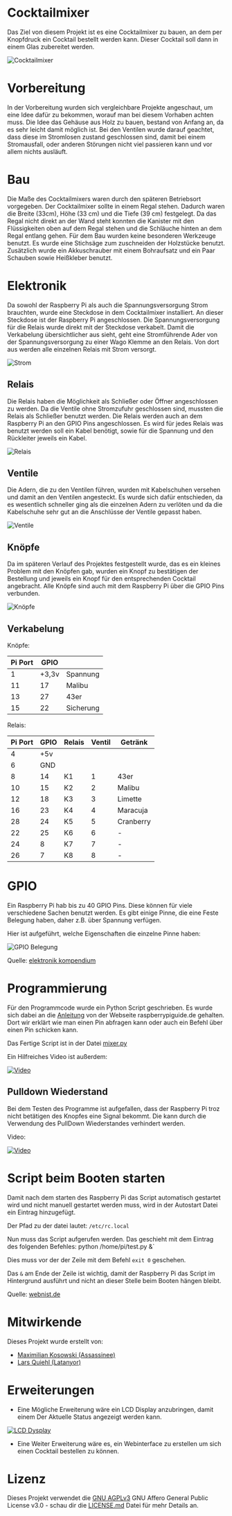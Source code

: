 # Cocktailmixer 

Das Ziel von diesem Projekt ist es eine Cocktailmixer zu bauen,
an dem per Knopfdruck ein Cocktail bestellt werden kann.
Dieser Cocktail soll dann in einem Glas zubereitet werden.

![Cocktailmixer](Bilder/Cocktailmixer.JPG)

# Vorbereitung
In der Vorbereitung wurden sich vergleichbare Projekte angeschaut, um eine Idee dafür zu bekommen,
worauf man bei diesem Vorhaben achten muss. Die Idee das Gehäuse aus Holz zu bauen,
bestand von Anfang an, da es sehr leicht damit möglich ist. Bei den Ventilen wurde darauf geachtet,
dass diese im Stromlosen zustand geschlossen sind, damit bei einem Stromausfall, oder anderen
Störungen nicht viel passieren kann und vor allem nichts ausläuft.

# Bau
Die Maße des Cocktailmixers waren durch den späteren Betriebsort vorgegeben.
Der Cocktailmixer sollte in einem Regal stehen. Dadurch waren die Breite (33cm), Höhe (33 cm) und
die Tiefe (39 cm) festgelegt. Da das Regal nicht direkt an der Wand steht konnten die Kanister
mit den Flüssigkeiten oben auf dem Regal stehen und die Schläuche hinten an dem Regal entlang gehen.
Für dem Bau wurden keine besonderen Werkzeuge benutzt. Es wurde eine Stichsäge zum zuschneiden der
Holzstücke benutzt. Zusätzlich wurde ein Akkuschrauber mit einem Bohraufsatz und ein Paar Schauben
sowie Heißkleber benutzt.

# Elektronik
Da sowohl der Raspberry Pi als auch die Spannungsversorgung Strom brauchten, wurde eine Steckdose
in dem Cocktailmixer installiert. An dieser Steckdose ist der Raspberry Pi angeschlossen.
Die Spannungsversorgung für die Relais wurde direkt mit der Steckdose verkabelt. Damit die
Verkabelung übersichtlicher aus sieht, geht eine Stromführende Ader von der Spannungsversorgung
zu einer Wago Klemme an den Relais. Von dort aus werden alle einzelnen Relais mit Strom versorgt.

![Strom](Bilder/Elektronik.JPG)

## Relais
Die Relais haben die Möglichkeit als Schließer oder Öffner angeschlossen zu werden. Da die
Ventile ohne Stromzufuhr geschlossen sind, mussten die Relais als Schließer benutzt werden.
Die Relais werden auch an dem Raspberry Pi an den GPIO Pins angeschlossen. Es wird für jedes
Relais was benutzt werden soll ein Kabel benötigt, sowie für die Spannung und den Rückleiter
jeweils ein Kabel. 

![Relais](Bilder/Relais.JPG)

## Ventile
Die Adern, die zu den Ventilen führen, wurden mit Kabelschuhen versehen und damit an den
Ventilen angesteckt. Es wurde sich dafür entschieden, da es wesentlich schneller ging
als die einzelnen Adern zu verlöten und da die Kabelschuhe sehr gut an die Anschlüsse
der Ventile gepasst haben.

![Ventile](Bilder/Ventile.JPG)

## Knöpfe
Da im späteren Verlauf des Projektes festgestellt wurde, das es ein kleines Problem mit
den Knöpfen gab, wurden ein Knopf zu bestätigen der Bestellung und jeweils ein Knopf
für den entsprechenden Cocktail angebracht. Alle Knöpfe sind auch mit dem Raspberry Pi
über die GPIO Pins verbunden.

![Knöpfe](Bilder/Knoepfe.JPG)

## Verkabelung
Knöpfe:

|Pi Port|GPIO||
|---|---|---|
|1|+3,3v|Spannung|
|11|17|Malibu|
|13|27|43er|
|15|22|Sicherung|

Relais:

|Pi Port|GPIO |Relais|Ventil|Getränk|
|---|---|---|---|---|
|4|+5v|||||
|6|GND|||||
|8|14|K1|1|43er|
|10|15|K2|2|Malibu|
|12|18|K3|3|Limette|
|16|23|K4|4|Maracuja|
|28|24|K5|5|Cranberry|
|22|25|K6|6|-|
|24|8|K7|7|-|
|26|7|K8|8|-|

# GPIO
Ein Raspberry Pi hab bis zu 40 GPIO Pins. Diese können für viele verschiedene Sachen benutzt werden.
Es gibt einige Pinne, die eine Feste Belegung haben, daher z.B. über Spannung verfügen.

Hier ist aufgeführt, welche Eigenschaften die einzelne Pinne haben:

![GPIO Belegung](Bilder/Raspberry_Pi-GPIO.jpg)

Quelle: [elektronik kompendium](https://www.elektronik-kompendium.de/sites/raspberry-pi/1907101.htm)

# Programmierung
Für den Programmcode wurde ein Python Script geschrieben. Es wurde sich dabei an die
[Anleitung](http://raspberrypiguide.de/howtos/raspberry-pi-gpio-how-to/)
von der Webseite raspberrypiguide.de gehalten. Dort wir erklärt wie man einen Pin abfragen kann
oder auch ein Befehl über einen Pin schicken kann.

Das Fertige Script ist in der Datei [mixer.py](mixer.py)

Ein Hilfreiches Video ist außerdem:

[![Video](Bilder/Thumbnail/Raspberry_Pi_Relais_Steuern_mit_Python.jpg)](https://drive.google.com/open?id=1lVsQq2EKcb3-Y0far_i8LIsIc8s1JyGv)

## Pulldown Wiederstand
Bei dem Testen des Programme ist aufgefallen, dass der Raspberry Pi troz nicht betätigen des
Knopfes eine Signal bekommt. Die kann durch die Verwendung des PullDown Wiederstandes verhindert
werden.

Video:

[![Video](Bilder/Thumbnail/Raspberry_Pi_GPIO_Input_Button_Status_einlesen.jpg)](https://drive.google.com/open?id=1GNXiwCf0wBmvNQBNOa4OeN26SdjjF9Px)

# Script beim Booten starten
Damit nach dem starten des Raspberry Pi das Script automatisch gestartet wird und nicht
manuell gestartet werden muss, wird in der Autostart Datei ein Eintrag hinzugefügt.

Der Pfad zu der datei lautet: `/etc/rc.local`

Nun muss das Script aufgerufen werden. Das geschieht mit dem Eintrag des folgenden Befehles:
python /home/pi/test.py &`

Dies muss vor der der Zeile mit dem Befehl `exit 0` geschehen.

Das `&` am Ende der Zeile ist wichtig, damit der Raspberry Pi das Script im Hintergrund ausführt
und nicht an dieser Stelle beim Booten hängen bleibt.

Quelle: [webnist.de](https://webnist.de/python-script-auf-dem-raspberry-pi-automatisch-starten/)

# Mitwirkende
Dieses Projekt wurde erstellt von:
- [Maximilian Kosowski (Assassinee)](https://github.com/Assassinee)
- [Lars Quiehl (Latanyor)](https://github.com/Latanyor)

# Erweiterungen
- Eine Mögliche Erweiterung wäre ein LCD Display anzubringen, damit einem Der Aktuelle Status
angezeigt werden kann.

[![LCD Dysplay](Bilder/Thumbnail/LCD_Raspberry_Pi.jpg)](https://drive.google.com/open?id=1Psro-3tgKJCbSye2eyryViIvabenVU7V)
- Eine Weiter Erweiterung wäre es, ein Webinterface zu erstellen um sich einen Cocktail bestellen
zu können.

# Lizenz
Dieses Projekt verwendet die [GNU AGPLv3](LICENSE) GNU Affero General Public License v3.0 - schau dir die [LICENSE.md](LICENSE.md) Datei für mehr Details an.
